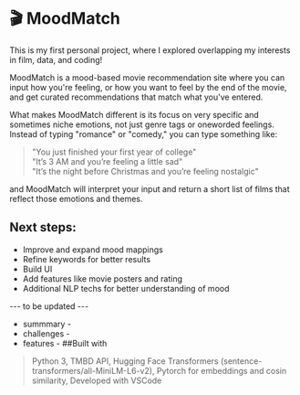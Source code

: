 # 🎬 MoodMatch

This is my first personal project, where I explored overlapping my interests in film, data, and coding! 

MoodMatch is a mood-based movie recommendation site where you can input how you're feeling, or how you want to feel by the end of the movie, and get curated recommendations that match what you've entered.

What makes MoodMatch different is its focus on very specific and sometimes niche emotions, not just genre tags or oneworded feelings. Instead of typing "romance" or "comedy," you can type something like:

> "You just finished your first year of college"  
> "It’s 3 AM and you’re feeling a little sad"  
> "It’s the night before Christmas and you’re feeling nostalgic"

and MoodMatch will interpret your input and return a short list of films that reflect those emotions and themes. 

## Next steps:
- Improve and expand mood mappings 
- Refine keywords for better results 
- Build UI
- Add features like movie posters and rating
- Additional NLP techs for better understanding of mood 

--- to be updated --- 
- summmary -
- challenges - 
- features -
##Built with 
> Python 3,
> TMBD API,
> Hugging Face Transformers (sentence-transformers/all-MiniLM-L6-v2),
> Pytorch for embeddings and cosin similarity,
> Developed with VSCode 

